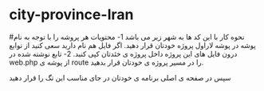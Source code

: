 # city-province-Iran
#نحوه کار با این کد ها به شهر زیر می باشد
1- محتویات هر پروشه را با توجه به نام پوشه در پوشه لاراول پروژه خودتان قرار دهید. اگر فایل هم نام دارید سعی کنید از توابع درون فایل های این پروژه داخل پروژه ی خئدتان کپی کنید.
2- تابع نوشته شده در web.php از پوشه ی route  را در مسیر پروژه ی خودتان قرار بدهید.

سپس در صفحه ی اصلی برنامه ی خودتان در جای مناسب این تگ را قرار دهید
<div class="d-flex align-items-center location-container" id="showCitesModal">
        <i class="bi bi-geo-alt fs-3"></i>
        <p class="fs-4 ps-2 mt-2" id="firstSelectedCity"> </p>
</div>
